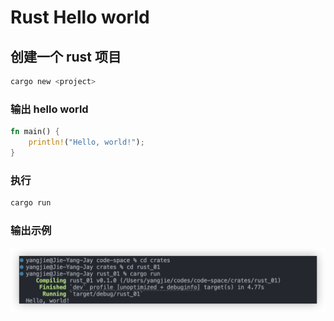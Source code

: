 # Rust Hello world

## 创建一个 rust 项目

```zsh
cargo new <project>
```

### 输出 hello world

```rust
fn main() {
    println!("Hello, world!");
}
```

### 执行
```zsh
cargo run
```

### 输出示例

![alt](image01.png)

